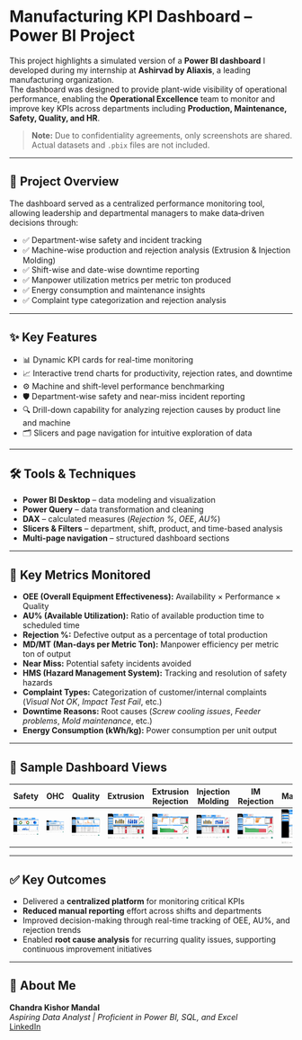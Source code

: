 # Manufacturing KPI Dashboard – Power BI Project

This project highlights a simulated version of a **Power BI dashboard** I developed during my internship at **Ashirvad by Aliaxis**, a leading manufacturing organization.  
The dashboard was designed to provide plant-wide visibility of operational performance, enabling the **Operational Excellence** team to monitor and improve key KPIs across departments including **Production, Maintenance, Safety, Quality, and HR**.

> **Note:** Due to confidentiality agreements, only screenshots are shared. Actual datasets and `.pbix` files are not included.

---

## 📌 Project Overview

The dashboard served as a centralized performance monitoring tool, allowing leadership and departmental managers to make data‑driven decisions through:

- ✅ Department-wise safety and incident tracking  
- ✅ Machine-wise production and rejection analysis (Extrusion & Injection Molding)  
- ✅ Shift-wise and date-wise downtime reporting  
- ✅ Manpower utilization metrics per metric ton produced  
- ✅ Energy consumption and maintenance insights  
- ✅ Complaint type categorization and rejection analysis  

---

## ✨ Key Features

- 📊 Dynamic KPI cards for real-time monitoring  
- 📈 Interactive trend charts for productivity, rejection rates, and downtime  
- ⚙️ Machine and shift-level performance benchmarking  
- 🛡️ Department-wise safety and near-miss incident reporting  
- 🔍 Drill-down capability for analyzing rejection causes by product line and machine  
- 🗂️ Slicers and page navigation for intuitive exploration of data  

---

## 🛠️ Tools & Techniques

- **Power BI Desktop** – data modeling and visualization  
- **Power Query** – data transformation and cleaning  
- **DAX** – calculated measures (*Rejection %*, *OEE*, *AU%*)  
- **Slicers & Filters** – department, shift, product, and time-based analysis  
- **Multi-page navigation** – structured dashboard sections  

---

## 📐 Key Metrics Monitored

- **OEE (Overall Equipment Effectiveness):** Availability × Performance × Quality  
- **AU% (Available Utilization):** Ratio of available production time to scheduled time  
- **Rejection %:** Defective output as a percentage of total production  
- **MD/MT (Man-days per Metric Ton):** Manpower efficiency per metric ton of output  
- **Near Miss:** Potential safety incidents avoided  
- **HMS (Hazard Management System):** Tracking and resolution of safety hazards  
- **Complaint Types:** Categorization of customer/internal complaints (*Visual Not OK*, *Impact Test Fail*, etc.)  
- **Downtime Reasons:** Root causes (*Screw cooling issues*, *Feeder problems*, *Mold maintenance*, etc.)  
- **Energy Consumption (kWh/kg):** Power consumption per unit output  

---

## 📸 Sample Dashboard Views

| Safety | OHC | Quality | Extrusion | Extrusion Rejection | Injection Molding | IM Rejection | Maintenance | Manpower |
|----------------------|----------------------|----------------------|----------------------|----------------------|----------------------|----------------------|----------------------|----------------------|
| ![Safety](Safety.png) | ![OHC](OHC.png) | ![Quality](Quality.png) | ![Extrusion](Extrusion_production.png) | ![Extrusion Rejection](Extrusion_Rejection_analysis.png) | ![IM](IM_Production.png) | ![IM Rejection](IM_Rejection_Analysis.png) | ![Maintenance](Maintenance.png) | ![Manpower](Manpower.png) |

---

## ✅ Key Outcomes

- Delivered a **centralized platform** for monitoring critical KPIs  
- **Reduced manual reporting** effort across shifts and departments  
- Improved decision-making through real-time tracking of OEE, AU%, and rejection trends  
- Enabled **root cause analysis** for recurring quality issues, supporting continuous improvement initiatives  

---

## 👤 About Me

**Chandra Kishor Mandal**  
*Aspiring Data Analyst | Proficient in Power BI, SQL, and Excel*  
[LinkedIn](https://www.linkedin.com/in/chandrakishor06)
